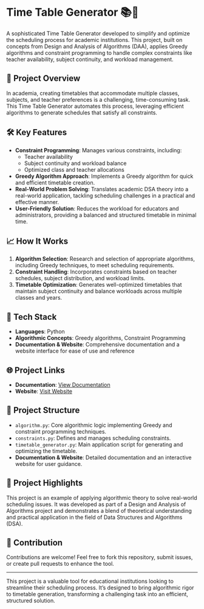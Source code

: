 # Time Table Generator 📚🚀

A sophisticated Time Table Generator developed to simplify and optimize the scheduling process for academic institutions. This project, built on concepts from Design and Analysis of Algorithms (DAA), applies Greedy algorithms and constraint programming to handle complex constraints like teacher availability, subject continuity, and workload management.

## 📌 Project Overview

In academia, creating timetables that accommodate multiple classes, subjects, and teacher preferences is a challenging, time-consuming task. This Time Table Generator automates this process, leveraging efficient algorithms to generate schedules that satisfy all constraints.

## 🛠️ Key Features

- **Constraint Programming**: Manages various constraints, including:
  - Teacher availability
  - Subject continuity and workload balance
  - Optimized class and teacher allocations
- **Greedy Algorithm Approach**: Implements a Greedy algorithm for quick and efficient timetable creation.
- **Real-World Problem Solving**: Translates academic DSA theory into a real-world application, tackling scheduling challenges in a practical and effective manner.
- **User-Friendly Solution**: Reduces the workload for educators and administrators, providing a balanced and structured timetable in minimal time.

## 📈 How It Works

1. **Algorithm Selection**: Research and selection of appropriate algorithms, including Greedy techniques, to meet scheduling requirements.
2. **Constraint Handling**: Incorporates constraints based on teacher schedules, subject distribution, and workload limits.
3. **Timetable Optimization**: Generates well-optimized timetables that maintain subject continuity and balance workloads across multiple classes and years.

## 🔧 Tech Stack

- **Languages**: Python
- **Algorithmic Concepts**: Greedy algorithms, Constraint Programming
- **Documentation & Website**: Comprehensive documentation and a website interface for ease of use and reference

## 🌐 Project Links


- **Documentation**: [View Documentation](https://drive.google.com/file/d/108ZeuRcokbPZYkEc6_BdJola2dXrzKTs/view?usp=sharing)
- **Website**: [Visit Website](https://timetablegenapp.streamlit.app/)

## 📂 Project Structure

- `algorithm.py`: Core algorithmic logic implementing Greedy and constraint programming techniques.
- `constraints.py`: Defines and manages scheduling constraints.
- `timetable_generator.py`: Main application script for generating and optimizing the timetable.
- **Documentation & Website**: Detailed documentation and an interactive website for user guidance.

## 🎉 Project Highlights

This project is an example of applying algorithmic theory to solve real-world scheduling issues. It was developed as part of a Design and Analysis of Algorithms project and demonstrates a blend of theoretical understanding and practical application in the field of Data Structures and Algorithms (DSA).

## 🤝 Contribution

Contributions are welcome! Feel free to fork this repository, submit issues, or create pull requests to enhance the tool.

---

This project is a valuable tool for educational institutions looking to streamline their scheduling process. It’s designed to bring algorithmic rigor to timetable generation, transforming a challenging task into an efficient, structured solution.
